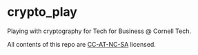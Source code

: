# crypto_play
Playing with cryptography for Tech for Business @ Cornell Tech.

All contents of this repo are [CC-AT-NC-SA](https://creativecommons.org/licenses/by-nc-sa/2.0/) licensed.
